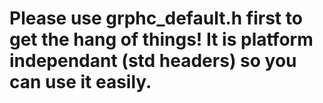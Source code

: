 # Please use grphc_default.h first to get the hang of things! It is platform independant (std headers) so you can use it easily.

